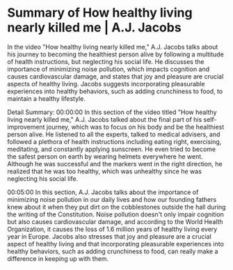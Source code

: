 # Summary of How healthy living nearly killed me | A.J. Jacobs

In the video "How healthy living nearly killed me," A.J. Jacobs talks about his journey to becoming the healthiest person alive by following a multitude of health instructions, but neglecting his social life. He discusses the importance of minimizing noise pollution, which impacts cognition and causes cardiovascular damage, and states that joy and pleasure are crucial aspects of healthy living. Jacobs suggests incorporating pleasurable experiences into healthy behaviors, such as adding crunchiness to food, to maintain a healthy lifestyle.

Detail Summary: 
00:00:00
In this section of the video titled "How healthy living nearly killed me," A.J. Jacobs talked about the final part of his self-improvement journey, which was to focus on his body and be the healthiest person alive. He listened to all the experts, talked to medical advisers, and followed a plethora of health instructions including eating right, exercising, meditating, and constantly applying sunscreen. He even tried to become the safest person on earth by wearing helmets everywhere he went. Although he was successful and the markers went in the right direction, he realized that he was too healthy, which was unhealthy since he was neglecting his social life.

00:05:00
In this section, A.J. Jacobs talks about the importance of minimizing noise pollution in our daily lives and how our founding fathers knew about it when they put dirt on the cobblestones outside the hall during the writing of the Constitution. Noise pollution doesn't only impair cognition but also causes cardiovascular damage, and according to the World Health Organization, it causes the loss of 1.6 million years of healthy living every year in Europe. Jacobs also stresses that joy and pleasure are a crucial aspect of healthy living and that incorporating pleasurable experiences into healthy behaviors, such as adding crunchiness to food, can really make a difference in keeping up with them.

